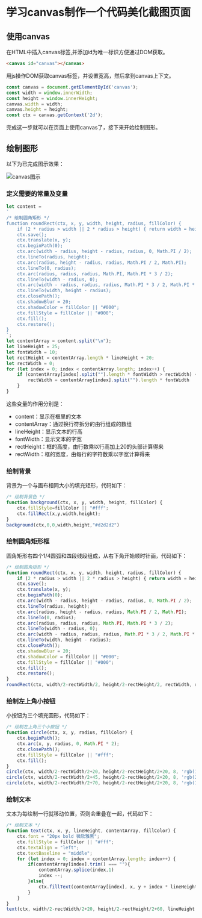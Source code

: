 # 学习canvas制作一个代码美化截图页面

## 使用canvas

在HTML中插入canvas标签,并添加id为唯一标识方便通过DOM获取。

```html
<canvas id="canvas"></canvas>
```

用js操作DOM获取canvas标签，并设置宽高，然后拿到canvas上下文。

```js
const canvas = document.getElementById('canvas');
const width = window.innerWidth;
const height = window.innerHeight;
canvas.width = width;
canvas.height = height;
const ctx = canvas.getContext('2d');
```

完成这一步就可以在页面上使用canvas了，接下来开始绘制图形。

## 绘制图形

以下为已完成图示效果：

![canvas图示](/img/blog/canvas/1.png)

### 定义需要的常量及变量

```js
let content =
`
/* 绘制圆角矩形 */
function roundRect(ctx, x, y, width, height, radius, fillColor) {
    if (2 * radius > width || 2 * radius > height) { return width = height = 2 * radius; }
    ctx.save();
    ctx.translate(x, y);
    ctx.beginPath(0);
    ctx.arc(width - radius, height - radius, radius, 0, Math.PI / 2);
    ctx.lineTo(radius, height);
    ctx.arc(radius, height - radius, radius, Math.PI / 2, Math.PI);
    ctx.lineTo(0, radius);
    ctx.arc(radius, radius, radius, Math.PI, Math.PI * 3 / 2);
    ctx.lineTo(width - radius, 0);
    ctx.arc(width - radius, radius, radius, Math.PI * 3 / 2, Math.PI * 2);
    ctx.lineTo(width, height - radius);
    ctx.closePath();
    ctx.shadowBlur = 20;
    ctx.shadowColor = fillColor || "#000";
    ctx.fillStyle = fillColor || "#000";
    ctx.fill();
    ctx.restore();
}
`;
let contentArray = content.split("\n");
let lineHeight = 25;
let fontWidth = 10;
let rectHeight = contentArray.length * lineHeight + 20;
let rectWidth = 0;
for (let index = 0; index < contentArray.length; index++) {
    if (contentArray[index].split("").length * fontWidth > rectWidth) {
        rectWidth = contentArray[index].split("").length * fontWidth
    }
}
```

这些变量的作用分别是：

- content：显示在框里的文本
- contentArray：通过换行符拆分的由行组成的数组
- lineHeight：显示文本的行高
- fontWidth：显示文本的字宽
- rectHeight：框的高度，由行数乘以行高加上20的头部计算得来
- rectWidth：框的宽度，由每行的字符数乘以字宽计算得来

### 绘制背景

背景为一个与画布相同大小的填充矩形，代码如下：

```js
/* 绘制背景色 */
function background(ctx, x, y, width, height, fillColor) {
    ctx.fillStyle=fillColor || "#fff";
    ctx.fillRect(x,y,width,height);
}
background(ctx,0,0,width,height,"#d2d2d2")
```

### 绘制圆角矩形框

圆角矩形右四个1/4圆弧和四段线段组成，从右下角开始顺时针画，代码如下：

```js
/* 绘制圆角矩形 */
function roundRect(ctx, x, y, width, height, radius, fillColor) {
    if (2 * radius > width || 2 * radius > height) { return width = height = 2 * radius; }
    ctx.save();
    ctx.translate(x, y);
    ctx.beginPath(0);
    ctx.arc(width - radius, height - radius, radius, 0, Math.PI / 2);
    ctx.lineTo(radius, height);
    ctx.arc(radius, height - radius, radius, Math.PI / 2, Math.PI);
    ctx.lineTo(0, radius);
    ctx.arc(radius, radius, radius, Math.PI, Math.PI * 3 / 2);
    ctx.lineTo(width - radius, 0);
    ctx.arc(width - radius, radius, radius, Math.PI * 3 / 2, Math.PI * 2);
    ctx.lineTo(width, height - radius);
    ctx.closePath();
    ctx.shadowBlur = 20;
    ctx.shadowColor = fillColor || "#000";
    ctx.fillStyle = fillColor || "#000";
    ctx.fill();
    ctx.restore();
}
roundRect(ctx, width/2-rectWidth/2, height/2-rectHeight/2, rectWidth, rectHeight, 8, 'rgb(50,50,50)');
```

### 绘制左上角小按钮

小按钮为三个填充圆形，代码如下：

```js
/* 绘制左上角三个小按钮 */
function circle(ctx, x, y, radius, fillColor) {
    ctx.beginPath();
    ctx.arc(x, y, radius, 0, Math.PI * 2);
    ctx.closePath();
    ctx.fillStyle = fillColor || "#fff";
    ctx.fill();
}
circle(ctx, width/2-rectWidth/2+20, height/2-rectHeight/2+20, 8, 'rgb(197,79,103)');
circle(ctx, width/2-rectWidth/2+45, height/2-rectHeight/2+20, 8, 'rgb(210,191,77)');
circle(ctx, width/2-rectWidth/2+70, height/2-rectHeight/2+20, 8, 'rgb(103,212,98)');
```

### 绘制文本

文本为每绘制一行就移动位置，否则会重叠在一起，代码如下：

```js
/* 绘制文本 */
function text(ctx, x, y, lineHeight, contentArray, fillColor) {
    ctx.font = "20px bold 微软雅黑";
    ctx.fillStyle = fillColor || "#fff";
    ctx.textAlign = "left";
    ctx.textBaseline = "middle";
    for (let index = 0; index < contentArray.length; index++) {
        if(contentArray[index].trim() === ""){
            contentArray.splice(index,1)
            index --;
        }else{
            ctx.fillText(contentArray[index], x, y + index * lineHeight);
        }
    }
}
text(ctx, width/2-rectWidth/2+20, height/2-rectHeight/2+60, lineHeight, contentArray, 'rgb(97,175,239)');
```

<Valine></Valine>
